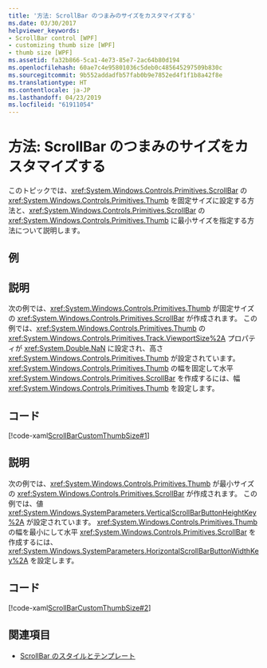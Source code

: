 ```yaml
---
title: '方法: ScrollBar のつまみのサイズをカスタマイズする'
ms.date: 03/30/2017
helpviewer_keywords:
- ScrollBar control [WPF]
- customizing thumb size [WPF]
- thumb size [WPF]
ms.assetid: fa32b866-5ca1-4e73-85e7-2ac64b80d194
ms.openlocfilehash: 60ae7c4e95801036c5deb0c485645297509b830c
ms.sourcegitcommit: 9b552addadfb57fab0b9e7852ed4f1f1b8a42f8e
ms.translationtype: HT
ms.contentlocale: ja-JP
ms.lasthandoff: 04/23/2019
ms.locfileid: "61911054"
---
```

# <a name="how-to-customize-the-thumb-size-on-a-scrollbar"></a>方法: ScrollBar のつまみのサイズをカスタマイズする
このトピックでは、<xref:System.Windows.Controls.Primitives.ScrollBar> の <xref:System.Windows.Controls.Primitives.Thumb> を固定サイズに設定する方法と、<xref:System.Windows.Controls.Primitives.ScrollBar> の <xref:System.Windows.Controls.Primitives.Thumb> に最小サイズを指定する方法について説明します。  
  
## <a name="example"></a>例  
  
## <a name="description"></a>説明  
 次の例では、<xref:System.Windows.Controls.Primitives.Thumb> が固定サイズの <xref:System.Windows.Controls.Primitives.ScrollBar> が作成されます。 この例では、<xref:System.Windows.Controls.Primitives.Thumb> の <xref:System.Windows.Controls.Primitives.Track.ViewportSize%2A> プロパティが <xref:System.Double.NaN> に設定され、高さ <xref:System.Windows.Controls.Primitives.Thumb> が設定されています。  <xref:System.Windows.Controls.Primitives.Thumb> の幅を固定して水平 <xref:System.Windows.Controls.Primitives.ScrollBar> を作成するには、幅 <xref:System.Windows.Controls.Primitives.Thumb> を設定します。  
  
## <a name="code"></a>コード  
 [!code-xaml[ScrollBarCustomThumbSize#1](~/samples/snippets/csharp/VS_Snippets_Wpf/ScrollBarCustomThumbSize/CS/Window1.xaml#1)]  
  
## <a name="description"></a>説明  
 次の例では、<xref:System.Windows.Controls.Primitives.Thumb> が最小サイズの <xref:System.Windows.Controls.Primitives.ScrollBar> が作成されます。 この例では、値 <xref:System.Windows.SystemParameters.VerticalScrollBarButtonHeightKey%2A> が設定されています。 <xref:System.Windows.Controls.Primitives.Thumb> の幅を最小にして水平 <xref:System.Windows.Controls.Primitives.ScrollBar> を作成するには、<xref:System.Windows.SystemParameters.HorizontalScrollBarButtonWidthKey%2A> を設定します。  
  
## <a name="code"></a>コード  
 [!code-xaml[ScrollBarCustomThumbSize#2](~/samples/snippets/csharp/VS_Snippets_Wpf/ScrollBarCustomThumbSize/CS/Window1.xaml#2)]  
  
## <a name="see-also"></a>関連項目

- [ScrollBar のスタイルとテンプレート](scrollbar-styles-and-templates.md)
